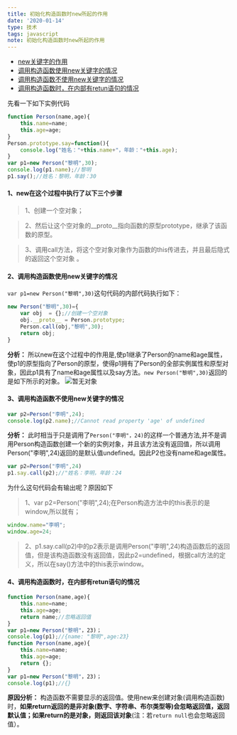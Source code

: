 ```yaml
---
title: 初始化构造函数时new所起的作用
date: '2020-01-14'
type: 技术
tags: javascript
note: 初始化构造函数时new所起的作用
---
```

<ul>
    <li><a href="#new">new关键字的作用</a></li>
    <li><a href="#useNew">调用构造函数使用new关键字的情况</a></li>
    <li><a href="#noNew">调用构造函数不使用new关键字的情况</a></li>
    <li><a href="#return">调用构造函数时，在内部有retun语句的情况</a></li>
</ul>

先看一下如下实例代码
```javascript
function Person(name,age){
    this.name=name;
    this.age=age;
}
Person.prototype.say=function(){
    console.log("姓名："+this.name+"，年龄："+this.age);				
}
var p1=new Person("黎明",30);
console.log(p1.name);//黎明
p1.say();//姓名：黎明，年龄：30
```

<h4><span id="new">1、new在这个过程中执行了以下三个步骤</span></h4>

> 1、创建一个空对象；  

> 2、然后让这个空对象的__proto__指向函数的原型prototype，继承了该函数的原型。   

> 3、调用call方法，将这个空对象对象作为函数的this传进去，并且最后隐式的返回这个空对象 。

<h4><span id="useNew">2、调用构造函数使用new关键字的情况</span></h4>

`var p1=new Person("黎明",30)`这句代码的内部代码执行如下： 

```javascript
new Person("黎明",30)={
    var obj  = {};//创建一个空对象 
    obj.__proto__ = Person.prototype;   
    Person.call(obj,"黎明",30);
    return obj;
}
```
**分析：** 所以new在这个过程中的作用是,使p1继承了Person的name和age属性，使p1的原型指向了Person的原型，使得p1拥有了Person的全部实例属性和原型对象，因此p1具有了name和age属性以及say方法。`new Person("黎明",30)`返回的是如下所示的对象。
<img src="https://user-gold-cdn.xitu.io/2019/4/5/169ed224f2de8e81?w=452&h=191&f=png&s=14037" alt="暂无对象">

<h4><span id="noNew">3、调用构造函数不使用new关键字的情况</span></h4>

```javascript	
var p2=Person("李明",24);
console.log(p2.name);//Cannot read property 'age' of undefined
```
**分析：** 此时相当于只是调用了`Person("李明"，24)`的这样一个普通方法,并不是调用Person构造函数创建一个新的实例对象，并且该方法没有返回值，所以调用Person("李明",24)返回的是默认值undefined。因此P2也没有name和age属性。

```javascript
var p2=Person("李明",24)
p1.say.call(p2);//"姓名：李明，年龄：24
```
为什么这句代码会有输出呢？原因如下    
>1、var p2=Person("李明",24);在Person构造方法中的this表示的是window,所以就有；

```javascript    
window.name="李明";
window.age=24;
```
>2、p1.say.call(p2)中的p2表示是调用Person("李明",24)构造函数后的返回值，但是该构造函数没有返回值，因此p2=undefined，根据call方法的定义，所以在say()方法中的this表示window。

<h4><span id="return">4、调用构造函数时，在内部有retun语句的情况</span></h4>

```javascript	 
function Person(name,age){
	this.name=name;
	this.age=age;
	return name;//忽略返回值
}
var p1=new Person("黎明"，23)；
console.log(p1);//{name: "黎明",age:23}
function Person(name,age){
	this.name=name;
	this.age=age;
	return {};
}
var p1=new Person("黎明"，23)；
console.log(p1);//{}
```
**原因分析：** 构造函数不需要显示的返回值。使用new来创建对象(调用构造函数)时，**如果return返回的是非对象(数字、字符串、布尔类型等)会忽略返回值，返回默认值；如果return的是对象，则返回该对象**(注：若`return null`也会忽略返回值）。
<Valine></Valine>